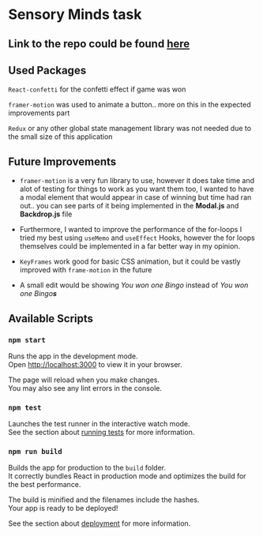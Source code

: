 # Sensory Minds task

## Link to the repo could be found [here](https://sparkly-pixie-c5720f.netlify.app/)


## Used Packages
`React-confetti` for the confetti effect if game was won

`framer-motion` was used to animate a button.. more on this in the expected improvements part

`Redux` or any other global state management library was not needed due to the small size of this application

## Future Improvements

* `framer-motion` is a very fun library to use, however it does take time and alot of testing for things to work as you want them too, I wanted to have a modal element that would appear in case of winning but time had ran out.. you can see parts of it being implemented in the **Modal.js** and **Backdrop.js** file

* Furthermore, I wanted to improve the performance of the for-loops I tried my best using `useMemo` and `useEffect` Hooks, however the for loops themselves could be implemented in a far better way in my opinion.

* `KeyFrames` work good for basic CSS animation, but it could be vastly improved with `frame-motion` in the future

* A small edit would be showing *You won one Bingo* instead of *You won one Bingo**s***


## Available Scripts

### `npm start`

Runs the app in the development mode.\
Open [http://localhost:3000](http://localhost:3000) to view it in your browser.

The page will reload when you make changes.\
You may also see any lint errors in the console.

### `npm test`

Launches the test runner in the interactive watch mode.\
See the section about [running tests](https://facebook.github.io/create-react-app/docs/running-tests) for more information.

### `npm run build`

Builds the app for production to the `build` folder.\
It correctly bundles React in production mode and optimizes the build for the best performance.

The build is minified and the filenames include the hashes.\
Your app is ready to be deployed!

See the section about [deployment](https://facebook.github.io/create-react-app/docs/deployment) for more information.
